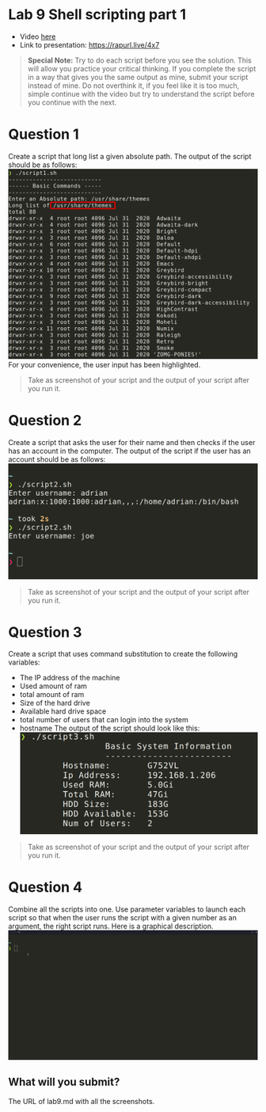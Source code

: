 # Lab 9 Shell scripting part 1

* Video [here](https://youtu.be/aJCx-X42Mko)
* Link to presentation: https://rapurl.live/4x7

> **Special Note:** Try to do each script before you see the solution. This will allow you practice your critical thinking. If you complete the script in a way that gives you the same output as mine, submit your script instead of mine. Do not overthink it, if you feel like it is too much, simple continue with the video but try to understand the script before you continue with the next.

# Question 1
Create a script that long list a given absolute path. The output of the script should be as follows: <br>
![img](../labs/imgs_lab/lab9-1.png) <br>
For your convenience, the user input has been highlighted.
> Take as screenshot of your script and the output of your script after you run it.

# Question 2
Create a script that asks the user for their name and then checks if the user has an account in the computer.
The output of the script if the user has an account should be as follows:<br>
![img2](../labs/imgs_lab/lab9-2.png)<br>
> Take as screenshot of your script and the output of your script after you run it.

# Question 3
Create a script that uses command substitution to create the following variables:
* The IP address of the machine
* Used amount of ram
* total amount of ram
* Size of the hard drive
* Available hard drive space
* total number of users that can login into the system
* hostname
The output of the script should look like this:<br>
![img3](../labs/imgs_lab/lab9-3.png)<br>

 > Take as screenshot of your script and the output of your script after you run it.

# Question 4
Combine all the scripts into one. Use parameter variables to launch each script so that when the user runs the script with a given number as an argument, the right script runs. Here is a graphical description.<br>
![img4](../labs/imgs_lab/lab9-4.gif)<br>

## What will you submit?
The URL of lab9.md with all the screenshots.

